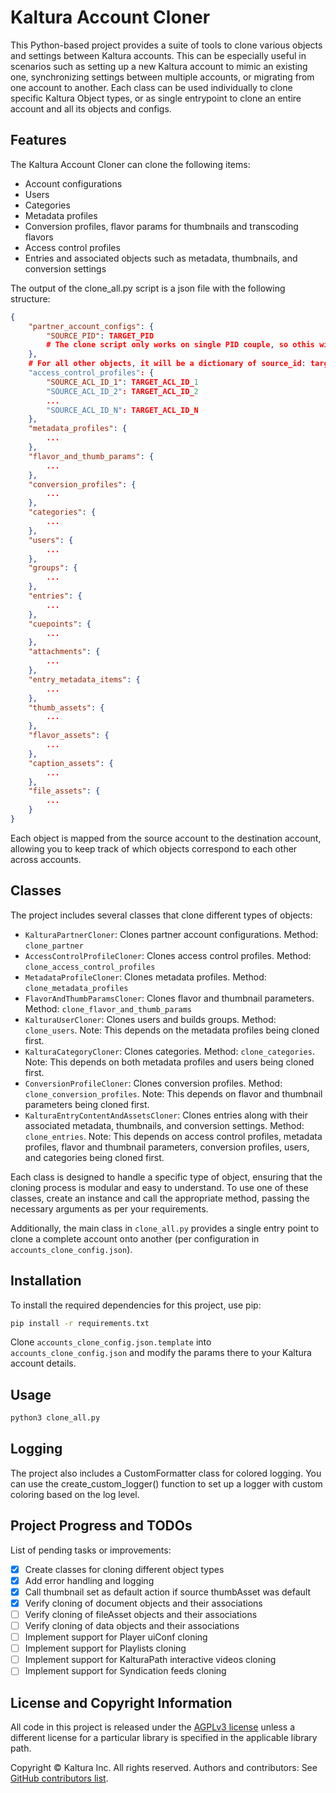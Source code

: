 # Kaltura Account Cloner

This Python-based project provides a suite of tools to clone various objects and settings between Kaltura accounts.
This can be especially useful in scenarios such as setting up a new Kaltura account to mimic an existing one, synchronizing settings between multiple accounts, or migrating from one account to another.
Each class can be used individually to clone specific Kaltura Object types, or as single entrypoint to clone an entire account and all its objects and configs.

## Features

The Kaltura Account Cloner can clone the following items:

- Account configurations
- Users
- Categories
- Metadata profiles
- Conversion profiles, flavor params for thumbnails and transcoding flavors
- Access control profiles
- Entries and associated objects such as metadata, thumbnails, and conversion settings

The output of the clone_all.py script is a json file with the following structure:

```json
{
    "partner_account_configs": {
        "SOURCE_PID": TARGET_PID
        # The clone script only works on single PID couple, so othis will always be a one per clone_all.py execution
    },
    # For all other objects, it will be a dictionary of source_id: target_id 
    "access_control_profiles": {
        "SOURCE_ACL_ID_1": TARGET_ACL_ID_1
        "SOURCE_ACL_ID_2": TARGET_ACL_ID_2
        ...
        "SOURCE_ACL_ID_N": TARGET_ACL_ID_N
    },
    "metadata_profiles": {
        ...
    },
    "flavor_and_thumb_params": {
        ...
    },
    "conversion_profiles": {
        ...
    },
    "categories": {
        ...
    },
    "users": {
        ...
    },
    "groups": {
        ...
    },
    "entries": {
        ...
    },
    "cuepoints": {
        ...
    },
    "attachments": {
        ...
    },
    "entry_metadata_items": {
        ...
    },
    "thumb_assets": {
        ...
    },
    "flavor_assets": {
        ...
    },
    "caption_assets": {
        ...
    },
    "file_assets": {
    	...
    }
}
```

Each object is mapped from the source account to the destination account, allowing you to keep track of which objects correspond to each other across accounts.

## Classes

The project includes several classes that clone different types of objects:

- `KalturaPartnerCloner`: Clones partner account configurations. Method: `clone_partner`
- `AccessControlProfileCloner`: Clones access control profiles. Method: `clone_access_control_profiles`
- `MetadataProfileCloner`: Clones metadata profiles. Method: `clone_metadata_profiles`
- `FlavorAndThumbParamsCloner`: Clones flavor and thumbnail parameters. Method: `clone_flavor_and_thumb_params`
- `KalturaUserCloner`: Clones users and builds groups. Method: `clone_users`. Note: This depends on the metadata profiles being cloned first.
- `KalturaCategoryCloner`: Clones categories. Method: `clone_categories`. Note: This depends on both metadata profiles and users being cloned first.
- `ConversionProfileCloner`: Clones conversion profiles. Method: `clone_conversion_profiles`. Note: This depends on flavor and thumbnail parameters being cloned first.
- `KalturaEntryContentAndAssetsCloner`: Clones entries along with their associated metadata, thumbnails, and conversion settings. Method: `clone_entries`. Note: This depends on access control profiles, metadata profiles, flavor and thumbnail parameters, conversion profiles, users, and categories being cloned first.

Each class is designed to handle a specific type of object, ensuring that the cloning process is modular and easy to understand. To use one of these classes, create an instance and call the appropriate method, passing the necessary arguments as per your requirements.

Additionally, the main class in `clone_all.py` provides a single entry point to clone a complete account onto another (per configuration in `accounts_clone_config.json`).

## Installation

To install the required dependencies for this project, use pip:

```sh
pip install -r requirements.txt
```

Clone `accounts_clone_config.json.template` into `accounts_clone_config.json` and modify the params there to your Kaltura account details.

## Usage

```sh
python3 clone_all.py
```

## Logging

The project also includes a CustomFormatter class for colored logging.
You can use the create_custom_logger() function to set up a logger with custom coloring based on the log level.

## Project Progress and TODOs

List of pending tasks or improvements:

- [x] Create classes for cloning different object types
- [x] Add error handling and logging
- [x] Call thumbnail set as default action if source thumbAsset was default
- [x] Verify cloning of document objects and their associations
- [ ] Verify cloning of fileAsset objects and their associations
- [ ] Verify cloning of data objects and their associations
- [ ] Implement support for Player uiConf cloning
- [ ] Implement support for Playlists cloning
- [ ] Implement support for KalturaPath interactive videos cloning
- [ ] Implement support for Syndication feeds cloning

## License and Copyright Information

All code in this project is released under the [AGPLv3 license](http://www.gnu.org/licenses/agpl-3.0.html) unless a different license for a particular library is specified in the applicable library path.

Copyright © Kaltura Inc. All rights reserved.
Authors and contributors: See [GitHub contributors list](./graphs/contributors).  
